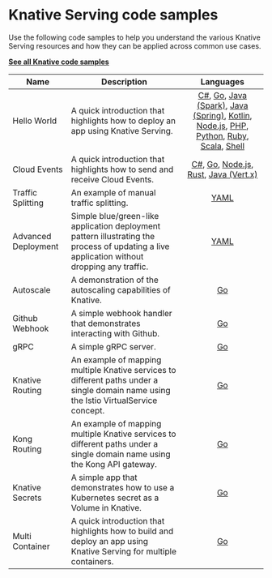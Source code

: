 # Knative Serving code samples

Use the following code samples to help you understand the various Knative
Serving resources and how they can be applied across common use cases.

[**See all Knative code samples**](../../samples/README.md)

| Name                | Description                                                                                                                                                                                                              |                                                                                                                                                                                                                                                                                             Languages                                                                                                                                                                                                                                                                                              |
| ------------------- | ------------------------------------------------------------------------------------------------------------------------------------------------------------------------------------------------------------------------ | :------------------------------------------------------------------------------------------------------------------------------------------------------------------------------------------------------------------------------------------------------------------------------------------------------------------------------------------------------------------------------------------------------------------------------------------------------------------------------------------------------------------------------------------------------------------------------------------------: |
| Hello World         | A quick introduction that highlights how to deploy an app using Knative Serving.                                                                                                                                         | [C#](hello-world/helloworld-csharp/), [Go](hello-world/helloworld-go/README.md), [Java (Spark)](hello-world/helloworld-java-spark/README.md), [Java (Spring)](hello-world/helloworld-java-spring/README.md), [Kotlin](hello-world/helloworld-kotlin/README.md), [Node.js](hello-world/helloworld-nodejs/README.md), [PHP](hello-world/helloworld-php/README.md), [Python](hello-world/helloworld-python/README.md), [Ruby](hello-world/helloworld-ruby/README.md), [Scala](hello-world/helloworld-scala/README.md), [Shell](hello-world/helloworld-shell/README.md) |
| Cloud Events        | A quick introduction that highlights how to send and receive Cloud Events.                                                                                                                                               | [C#](cloudevents/cloudevents-dotnet/README.md), [Go](cloudevents/cloudevents-go/README.md), [Node.js](cloudevents/cloudevents-nodejs/README.md), [Rust](cloudevents/cloudevents-rust/README.md), [Java (Vert.x)](cloudevents/cloudevents-vertx/README.md)                                                                                                                                                                                                                                                                                                                                                                                                                                              |
| Traffic Splitting   | An example of manual traffic splitting.                                                                                                                                                                                  |                                                                                                                                                                                                                                                                               [YAML](../../serving/traffic-management.md)                                                                                                                                                                                                                                                                                |
| Advanced Deployment | Simple blue/green-like application deployment pattern illustrating the process of updating a live application without dropping any traffic.                                                                              |                                                                                                                                                                                                                                                                                 [YAML](../../serving/traffic-management.md#routing-and-managing-traffic-with-bluegreen-deployment)                                                                                                                                                                                                                                                                                 |
| Autoscale           | A demonstration of the autoscaling capabilities of Knative.                                                                                                                                                              |                                                                                                                                                                                                                                                                                   [Go](../autoscaling/autoscale-go/README.md)                                                                                                                                                                                                                                                                                   |
| Github Webhook      | A simple webhook handler that demonstrates interacting with Github.                                                                                                                                                      |                                                                                                                                                                                                                                                                                  [Go](gitwebhook-go/README.md)                                                                                                                                                                                                                                                                                   |
| gRPC                | A simple gRPC server.                                                                                                                                                                                                    |                                                                                                                                                                                                                                                                                   [Go](grpc-ping-go/README.md)                                                                                                                                                                                                                                                                                   |
| Knative Routing     | An example of mapping multiple Knative services to different paths under a single domain name using the Istio VirtualService concept.                                                                                    |                                                                                                                                                                                                                                                                                [Go](knative-routing-go/README.md)                                                                                                                                                                                                                                                                                |
| Kong Routing     | An example of mapping multiple Knative services to different paths under a single domain name using the Kong API gateway.                                                                                    |                                                                                                                                                                                                                                                                                [Go](kong-routing-go/README.md)                                                                                                                                                                                                                                                                                |
| Knative Secrets     | A simple app that demonstrates how to use a Kubernetes secret as a Volume in Knative.                                                                                                                                    |                                                                                                                                                                                                                                                                                    [Go](secrets-go/README.md)                                                                                                                                                                                                                                                                                    |
| Multi Container     | A quick introduction that highlights how to build and deploy an app using Knative Serving for multiple containers.                                                 |                                                                                                                                                                                                                                                                                                                                     [Go](multi-container/README.md)                                                                                                                                                                                                                                                                                |
